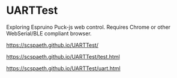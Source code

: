# UARTTest
Exploring Espruino Puck-js web control.
Requires Chrome or other WebSerial/BLE compliant browser.

https://scspaeth.github.io/UARTTest/

https://scspaeth.github.io/UARTTest/test.html

https://scspaeth.github.io/UARTTest/uart.html
